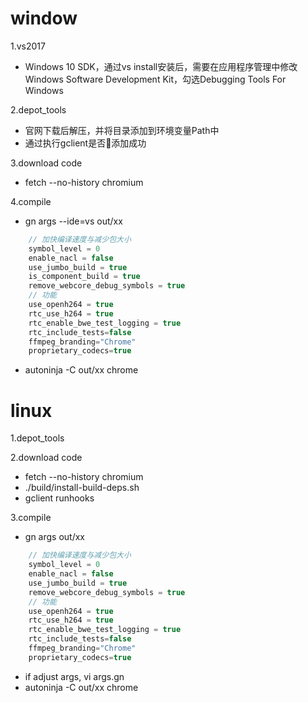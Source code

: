 # window
1.vs2017  
- Windows 10 SDK，通过vs install安装后，需要在应用程序管理中修改Windows Software Development Kit，勾选Debugging Tools For Windows  

2.depot_tools  
- 官网下载后解压，并将目录添加到环境变量Path中  
- 通过执行gclient是否添加成功  

3.download code
- fetch --no-history chromium 

4.compile
- gn args --ide=vs out/xx
```c
    // 加快编译速度与减少包大小
    symbol_level = 0  
    enable_nacl = false
    use_jumbo_build = true
    is_component_build = true
    remove_webcore_debug_symbols = true
    // 功能
    use_openh264 = true
    rtc_use_h264 = true
    rtc_enable_bwe_test_logging = true
    rtc_include_tests=false
    ffmpeg_branding="Chrome"
    proprietary_codecs=true
```
- autoninja -C out/xx chrome

# linux
1.depot_tools

2.download code
- fetch --no-history chromium 
- ./build/install-build-deps.sh
- gclient runhooks  

3.compile
- gn args out/xx
```c
    // 加快编译速度与减少包大小
    symbol_level = 0  
    enable_nacl = false
    use_jumbo_build = true
    remove_webcore_debug_symbols = true
    // 功能
    use_openh264 = true
    rtc_use_h264 = true
    rtc_enable_bwe_test_logging = true
    rtc_include_tests=false
    ffmpeg_branding="Chrome"
    proprietary_codecs=true
```
- if adjust args, vi args.gn
- autoninja -C out/xx chrome
